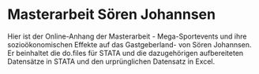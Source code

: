 # Masterarbeit Sören Johannsen
Hier ist der Online-Anhang der Masterarbeit - Mega-Sportevents und ihre sozioökonomischen Effekte auf das Gastgeberland- von Sören Johannsen.  
Er beinhaltet die do.files für STATA und die dazugehörigen aufbereiteten Datensätze in STATA und den urprünglichen Datensatz in Excel. 
